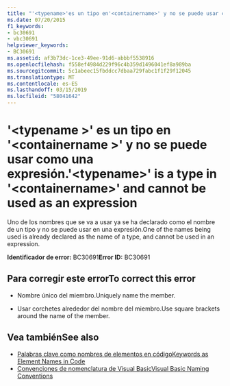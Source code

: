 ```yaml
---
title: "'<typename>'es un tipo en'<containername>' y no se puede usar como una expresión."
ms.date: 07/20/2015
f1_keywords:
- bc30691
- vbc30691
helpviewer_keywords:
- BC30691
ms.assetid: af3b73dc-1ce3-49ee-91d6-abbbf5538916
ms.openlocfilehash: f558ef4984d229f96c4b359d1496041ef8a989ba
ms.sourcegitcommit: 5c1abeec15fbddcc7dbaa729fabc1f1f29f12045
ms.translationtype: MT
ms.contentlocale: es-ES
ms.lasthandoff: 03/15/2019
ms.locfileid: "58041642"
---
```

# <a name="typename-is-a-type-in-containername-and-cannot-be-used-as-an-expression"></a><span data-ttu-id="39796-102">'\<typename >' es un tipo en '\<containername >' y no se puede usar como una expresión.</span><span class="sxs-lookup"><span data-stu-id="39796-102">'\<typename>' is a type in '\<containername>' and cannot be used as an expression</span></span>
<span data-ttu-id="39796-103">Uno de los nombres que se va a usar ya se ha declarado como el nombre de un tipo y no se puede usar en una expresión.</span><span class="sxs-lookup"><span data-stu-id="39796-103">One of the names being used is already declared as the name of a type, and cannot be used in an expression.</span></span>  
  
 <span data-ttu-id="39796-104">**Identificador de error:** BC30691</span><span class="sxs-lookup"><span data-stu-id="39796-104">**Error ID:** BC30691</span></span>  
  
## <a name="to-correct-this-error"></a><span data-ttu-id="39796-105">Para corregir este error</span><span class="sxs-lookup"><span data-stu-id="39796-105">To correct this error</span></span>  
  
-   <span data-ttu-id="39796-106">Nombre único del miembro.</span><span class="sxs-lookup"><span data-stu-id="39796-106">Uniquely name the member.</span></span>  
  
-   <span data-ttu-id="39796-107">Usar corchetes alrededor del nombre del miembro.</span><span class="sxs-lookup"><span data-stu-id="39796-107">Use square brackets around the name of the member.</span></span>  
  
## <a name="see-also"></a><span data-ttu-id="39796-108">Vea también</span><span class="sxs-lookup"><span data-stu-id="39796-108">See also</span></span>

- [<span data-ttu-id="39796-109">Palabras clave como nombres de elementos en código</span><span class="sxs-lookup"><span data-stu-id="39796-109">Keywords as Element Names in Code</span></span>](../../visual-basic/programming-guide/program-structure/keywords-as-element-names-in-code.md)
- [<span data-ttu-id="39796-110">Convenciones de nomenclatura de Visual Basic</span><span class="sxs-lookup"><span data-stu-id="39796-110">Visual Basic Naming Conventions</span></span>](../../visual-basic/programming-guide/program-structure/naming-conventions.md)

